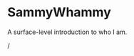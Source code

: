 # SammyWhammy
A surface-level introduction to who I am.
<!DOCTYPE html>
<html>/
<head><title>My favorites</title></head>
<body></body>
</html>
